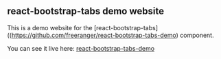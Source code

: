 ## react-bootstrap-tabs demo website

This is a demo website for the [react-bootstrap-tabs]((https://github.com/freeranger/react-bootstrap-tabs-demo) component.

You can see it live here: [react-bootstrap-tabs-demo](https://freeranger.github.io/react-bootstrap-tabs-demo)
